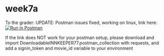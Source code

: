 # week7a

To the grader:
UPDATE: Postman issues fixed, working on linux, link here:
[![Run in Postman](https://run.pstmn.io/button.svg)](https://app.getpostman.com/run-collection/a37615b9d4f5d8b78236)

If the link does NOT work for your postman setup, please download and import DownloadableINNKEEPER77.postman_collection with requests, and add a signin_token and movie_id variable to your environment
